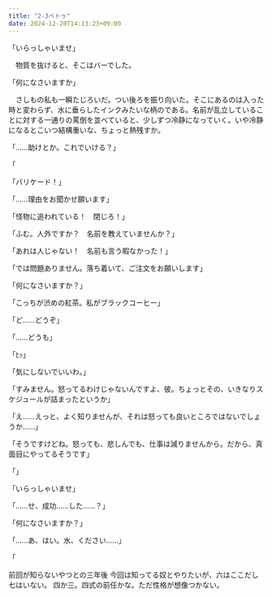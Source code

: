 ```yaml
---
title: "2-3ペトゥ"
date: 2024-12-20T14:13:23+09:00
---
```

「いらっしゃいませ」

　物質を抜けると、そこはバーでした。

「何になさいますか」

　さしもの私も一瞬たじろいだ。つい後ろを振り向いた。そこにあるのは入った時と変わらず、水に垂らしたインクみたいな柄のである。名前が乱立していることに対する一通りの罵倒を並べていると、少しずつ冷静になっていく。いや冷静になるとこいつ結構重いな、ちょっと熱残すか。

「……助けとか。これでいける？」

「















「バリケード！」

「……理由をお聞かせ願います」

「怪物に追われている！　閉じろ！」

「ふむ。人外ですか？　名前を教えていませんか？」

「あれは人じゃない！　名前も言う暇なかった！」

「では問題ありません。落ち着いて、ご注文をお願いします」









「何になさいますか？」

「こっちが渋めの紅茶。私がブラックコーヒー」

「ど……どうぞ」

「……どうも」

「ﾋｯ」

「気にしないでいいわ。」























「すみません。怒ってるわけじゃないんですよ、彼。ちょっとその、いきなりスケジュールが詰まったというか」

「え……えっと、よく知りませんが、それは怒っても良いところではないでしょうか……」

「そうですけどね。怒っても、悲しんでも、仕事は減りませんから。だから、真面目にやってるそうです」

「」

「いらっしゃいませ」

「……せ、成功……した……？」

「何になさいますか？」

「……あ、はい。水、ください……」

「


前回が知らないやつとの三年後
今回は知ってる奴とやりたいが、六はここだし七はいない。
四か三。四式の前任かな。ただ性格が想像つかない。
